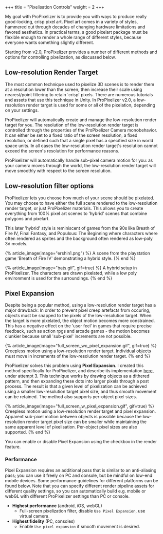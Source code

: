 +++
title = "Pixelisation Controls"
weight = 2
+++

My goal with ProPixelizer is to provide you with ways to produce really good-looking, crisp pixel art. Pixel art comes in a variety of styles, hammered out through decades of changing hardware limitations and favored aesthetics. In practical terms, a good pixelart package must be flexible enough to render a whole range of different styles, because everyone wants something slightly different.

Starting from v2.0, ProPixelizer provides a number of different methods and options for controlling pixelization, as discussed below.

## Low-resolution Render Target

The most common technique used to pixelize 3D scenes is to render them at a resolution lower than the screen, then increase their scale using nearest/point filtering to retain 'crisp' pixels. There are numerous tutorials and assets that use this technique in Unity. In ProPixelizer v2.0, a low-resolution render target is used for some or all of the pixelation, depending on your settings.

ProPixelizer will automatically create and manage the low-resolution render target for you. The resolution of the low-resolution render target is controlled through the properties of the ProPixelizer Camera monobehavior. It can either be set to a fixed ratio of the screen resolution, a fixed resolution, or defined such that a single pixel has a specified size in world space units. In all cases the low-resolution render target's resolution cannot exceed the screen's resolution for performance reasons.

ProPixelizer will automatically handle sub-pixel camera motion for you: as your camera moves through the world, the low-resolution render target will move smoothly with respect to the screen resolution. 

## Low-resolution filter options

ProPixelizer lets you choose how much of your scene should be pixelated. You may choose to have either the full scene rendered to the low-resolution render target, or just ProPixelizer materials. This allows you to create everything from 100% pixel art scenes to 'hybrid' scenes that combine polygons and pixelart. 

This later 'hybrid' style is reminiscent of games from the 90s like Breath of Fire IV, Final Fantasy, and Populous: The Beginning where characters where often rendered as sprites and the background often rendered as low-poly 3d models.

{% article_image(image="ershin1.png") %}
A scene from the playstation game 'Breath of Fire IV' demonstrating a hybrid style.
{% end %}

{% article_image(image="bats.gif", gif=true) %}
A hybrid setup in ProPixelizer. The characters are drawn pixelated, while a low poly environment is used for the surroundings.
{% end %}

## Pixel Expansion

Despite being a popular method, using a low-resolution render target has a major drawback: In order to prevent pixel creep artefacts from occuring, objects must be snapped to the pixels of the low-resolution target. When the target is more pixelated, the object motion becomes more constrained. This has a negative effect on the 'user feel' in games that require precise feedback, such as action rpgs and arcade games - the motion becomes clunkier because small 'sub-pixel' increments are not possible.

{% article_image(image="full_screen_wo_pixel_expansion.gif", gif=true) %}
Creepless motion using a low-resolution render target. Individual objects must move in increments of the low-resolution render target.
{% end %}

ProPixelizer solves this problem using **Pixel Expansion**. I created this method specifically for ProPixelizer, and describe its implementation [here](https://medium.com/@elliotbentine/pixelizing-3d-objects-b55ec33328f1), under attempt 3. This technique works by drawing objects as a dithered pattern, and then expanding these dots into larger pixels through a post process. The result is that a given level of pixelization can be achieved using a smaller low-resolution target pixel size, and thus smooth movement can be retained. The method also supports per-object pixel sizes.

{% article_image(image="full_screen_w_pixel_expansion.gif", gif=true) %}
Creepless motion using a low-resolution render target and pixel expansion. Apparent sub-pixel motion between objects is possible because the low-resolution render target pixel size can be smaller while maintaining the same apparent level of pixelisation. Per-object pixel sizes are also supported.
{% end %}

You can enable or disable Pixel Expansion using the checkbox in the render feature. 

### Performance

Pixel Expansion requires an additional pass that is similar to an anti-aliasing pass; you can use it freely on PC and console, but be mindful on low-end mobile devices.
Some performance guidelines for different platforms can be found below. Note that you can specify different render pipeline assets for different quality settings, so you can automatically build e.g. mobile or webGL with different ProPixelizer settings than PC or console.

- **Highest performance** (android, iOS, webGL)
    - Full-screen pixelization filter, disable `Use Pixel Expansion`, use virtual camera.
- **Highest fidelity** (PC, consoles)
    - Enable `Use pixel expansion` if smooth movement is desired.